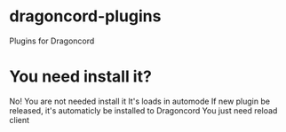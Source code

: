 # dragoncord-plugins
Plugins for Dragoncord

# You need install it?
No! You are not needed install it
It's loads in automode
If new plugin be released, it's automaticly be installed to Dragoncord
You just need reload client
